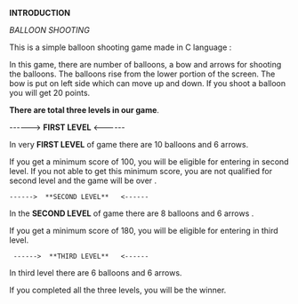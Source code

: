 **INTRODUCTION** 

*BALLOON SHOOTING*

This is a simple balloon shooting game made in C language :

In this game, there are number of balloons, a bow and arrows for shooting the balloons. 
The balloons rise from the lower portion of the screen. 
The bow is put on left side which can move up and down. If you shoot a balloon you will get 20 points. 



**There are total three levels in our game**.

   ------>  **FIRST LEVEL**   <------

In very **FIRST LEVEL** of game there are 10 balloons and 6 arrows.

If you get a minimum score of 100, you will be eligible for entering in second level. 
If you not able to get this minimum score, you are not qualified for second level and the game will be over . 

    ------>  **SECOND LEVEL**   <------

In the **SECOND LEVEL** of game there are  8 balloons and 6 arrows .

If you get a minimum score of 180, you will be eligible for entering in third level.

     ------>  **THIRD LEVEL**   <------
     
 In third level there are 6 balloons and 6 arrows.

If you completed all the three levels, you will be the winner.


